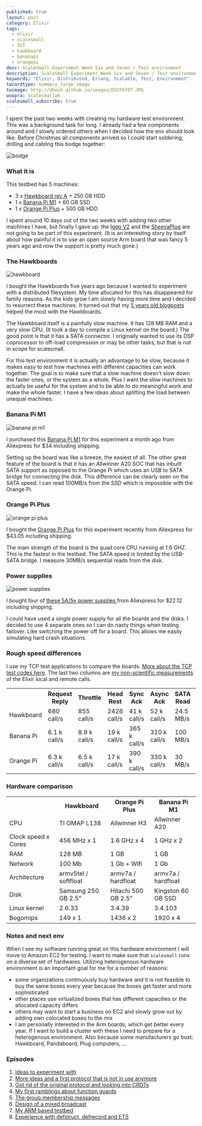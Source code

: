 ```yaml
---
published: true
layout: post
category: Elixir
tags:
  - elixir
  - scalesmall
  - IoT
  - hawkboard
  - bananapi
  - orangepi
desc: ScaleSmall Experiment Week Six and Seven / Test environment
description: ScaleSmall Experiment Week Six and Seven / Test environment
keywords: "Elixir, Distributed, Erlang, Scalable, Test, Environment"
twcardtype: summary_large_image
twimage: http://dbeck.github.io/images/DSCF6707.JPG
woopra: scalesmallw6
scalesmall_subscribe: true
---
```


I spent the past two weeks with creating my hardware test environment. This was a background task for long. I already had a few components around and I slowly ordered others when I decided how the env should look like. Before Christmas all components arrived so I could start soldering, drilling and cabling this bodge together:

![bodge](/images/DSCF6707.JPG)

### What it is

This testbed has 5 machines:

- 3 x [Hawkboard rev A](https://hawkboard.wordpress.com) + 250 GB HDD
- 1 x [Banana Pi M1](http://www.banana-pi.com/eacp_view.asp?id=35) + 60 GB SSD
- 1 x [Orange Pi Plus](http://www.orangepi.org) + 500 GB HDD

I spent around 10 days out of the two weeks with adding two other machines I have, but finally I gave up: the [Igep V2](/igep-v2-part1-first-impressions/) and the [SheevaPlug](/sheevaplug-experiences/) are not going to be part of this experiment. (It is an interesting story by itself about how painful it is to use an open source Arm board that was fancy 5 years ago and now the support is pretty much gone.)

### The Hawkboards

![hawkboard](/images/hawkboard-a.png)

I bought the Hawkboards five years ago because I wanted to experiment with a distributed filesystem. My time allocated for this has disappeared for family reasons. As the kids grow I am slowly having more time and I decided to resurrect these machines. It turned out that my [5 years old blogposts](/hawkboard-part3-gentoo-root-filesystem/) helped the most with the Hawkboards.

The Hawkboard itself is a painfully slow machine. It has 128 MB RAM and a very slow CPU. (It took a day to compile a Linux kernel on the board.)  The good point is that it has a SATA connector. I originally wanted to use its DSP coprocessor to off-load compression or may be other tasks, but that is not in scope for scalesmall.

For this test environment it is actually an advantage to be slow, because it makes easy to test how machines with different capacities can work together. The goal is to make sure that a slow machine doesn't slow down the faster ones, or the system as a whole. Plus I want the slow machines to actually be useful for the system and to be able to do meaningful work and make the whole faster. I have a few ideas about splitting the load between unequal machines.

### Banana Pi M1

![banana pi m1](/images/banana-pi-m1.jpg)

I purchased this [Banana Pi M1](http://www.aliexpress.com/item/Original-BPI-M1-A20-Dual-Core-1GB-RAM-Open-source-development-board-singel-board-computer-free/32341666319.html) for this experiment a month ago from Aliexpress for $34 including shipping.

Setting up the board was like a breeze, the easiest of all. The other great feature of the board is that it has an Allwinner A20 SOC that has inbuilt SATA support as opposed to the Orange Pi which uses an USB to SATA bridge for connecting the disk. This difference can be clearly seen on the SATA speed. I can read 100MB/s from the SSD which is impossible with the Orange Pi.

### Orange Pi Plus

![orange pi plus](/images/orange-pi-plus.jpg)

I bought the
[Orange Pi Plus](http://www.aliexpress.com/item/Orange-Pi-plus-H3-Quad-Core-1-6GHZ-1GB-RAM-4K-Open-source-development-board-banana/32248189300.html) for this experiment recently from Aliexpress for $43.05 including shipping.

The main strength of the board is the quad core CPU running at 1.6 GHZ. This is the fastest in the testbed. The SATA speed is limited by the USB-SATA bridge. I measure 30MB/s sequential reads from the disk.

### Power supplies

![power supplies](/images/power-supply.jpg)

I bought four of  [these 5A/5v power supplies ](http://www.aliexpress.com/item/Switch-Power-Supply-for-Led-Strip-AC-100V-240V-to-DC-5V-5A-25W-Power-Controller/1953835503.html) from Aliexpress for $22.12 including shipping.

I could have used a single power supply for all the boards and the disks. I decided to use 4 separate ones so I can do nasty things when testing failover. Like switching the power off for a board. This allows me easily simulating hard crash situations.

### Rough speed differences

I use my TCP test applications to compare the boards. [More about the TCP test codes here](/Wrapping-up-my-Elixir-TCP-experiments/). The last two columns are [my non-scientific measurements](/Non-Scientific-Measurement-of-Elixir-Remote-Calls/) of the Elixir local and remote calls.

<p>
<table>
  <tr>
    <th>&nbsp;</th>
    <th>Request<br/>Reply</th>
    <th>Throttle</th>
    <th>Head<br/>Rest</th>
    <th>Sync<br/>Ack</th>
    <th>Async<br/>Ack</th>
    <th>SATA<br/>Read</th>
    <th>Local<br/>call</th>
    <th>Remote<br/>call</th>
  </tr>
  <tr>
    <td>Hawkboard</td>
    <td>680 call/s</td>
    <td>855 call/s</td>
    <td>2426 call/s</td>
    <td>41 k call/s</td>
    <td>52 k call/s</td>
    <td>24.5 MB/s</td>
    <td>5.478 us</td>
    <td>21.317 us</td>
  </tr>
  <tr>
    <td>Banana Pi</td>
    <td>6.1 k call/s</td>
    <td>8.9 k call/s</td>
    <td>19 k call/s</td>
    <td>365 k call/s</td>
    <td>310 k call/s</td>
    <td>100 MB/s</td>
    <td>0.877 us</td>
    <td>4.068 us</td>
  </tr>
  <tr>
    <td>Orange Pi</td>
    <td>6.3 k call/s</td>
    <td>6.5 k call/s</td>
    <td>17 k call/s</td>
    <td>390 k call/s</td>
    <td>330 k call/s</td>
    <td>30 MB/s</td>
    <td>0.409 us</td>
    <td>2.161 us</td>
  </tr>
</table>
</p>

### Hardware comparison

<p>
<table>
  <tr>
    <th>&nbsp;</th>
    <th>Hawkboard</th>
    <th>Orange Pi<br/>Plus</th>
    <th>Banana Pi<br/>M1</th>
  </tr>
  <tr>
    <td>CPU</td>
    <td>TI OMAP L138</td>
    <td>Allwinner H3</td>
    <td>Allwinner A20</td>
  </tr>
  <tr>
    <td>Clock speed x Cores</td>
    <td>456 MHz x 1</td>
    <td>1.6 GHz x 4</td>
    <td>1 GHz x 2</td>
  </tr>
  <tr>
    <td>RAM</td>
    <td>128 MB</td>
    <td>1 GB</td>
    <td>1 GB</td>
  </tr>
  <tr>
    <td>Network</td>
    <td>100 Mb</td>
    <td>1 Gb + Wifi</td>
    <td>1 Gb</td>
  </tr>
  <tr>
    <td>Architecture</td>
    <td>armv5tel / softfloat</td>
    <td>armv7a / hardfloat</td>
    <td>armv7a / hardfloat</td>
  </tr>
  <tr>
    <td>Disk</td>
    <td>Samsung 250 GB 2.5"</td>
    <td>Hitachi 500 GB 2.5"</td>
    <td>Kingston 60 GB SSD</td>
  </tr>
  <tr>
    <td>Linux kernel</td>
    <td>2.6.33</td>
    <td>3.4.39</td>
    <td>3.4.103</td>
  </tr>
  <tr>
    <td>Bogomips</td>
    <td>149 x 1</td>
    <td>1436 x 2</td>
    <td>1920 x 4</td>
  </tr>
</table>
</p>

### Notes and next env

When I see my software running great on this hardware environment I will move to Amazon EC2 for testing. I want to make sure that `scalesmall` runs on a diverse set of hardwares. Utilizing heterogenous hardware environment is an important goal for me for a number of reasons:

- some organizations continuously buy hardware and it is not feasible to buy the same boxes every year because the boxes get faster and more sophisticated
- other places use virtualized boxes that has different capacities or the allocated capacity differs
- others may want to start a business on EC2 and slowly grow out by adding own colocated boxes to the mix
- I am personally interested in the Arm boards, which get better every year. If I want to build a cluster with these I need to prepare for a heterogenous environment. Also because some manufacturers go bust: Hawkboard, Pandaboard, Plug computers, ...

### Episodes

1. [Ideas to experiment with](/Scalesmall-Experiment-Begins/)
2. [More ideas and a first protocol that is not in use anymore](/Scalesmall-W1-Combininig-Events/)
3. [Got rid of the original protocol and looking into CRDTs](/Scalesmall-W2-First-Redesign/)
4. [My first ramblings about function guards](/Scalesmall-W3-Elixir-Macro-Guards/)
5. [The group membership messages](/Scalesmall-W4-Message-Contents-Finalized/)
6. [Design of a mixed broadcast](/Scalesmall-W5-UDP-Multicast-Mixed-With-TCP/)
7. [My ARM based testbed](/Scalesmall-W6-W7-Test-environment/)
8. [Experience with defstruct, defrecord and ETS](/Scalesmall-W8-W10-Elixir-Tuples-Maps-and-ETS/)

